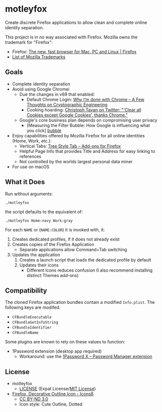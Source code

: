 # motleyfox

Create discrete Firefox applications to allow clean and complete online
identity separation.

This project is in no way associated with Firefox. Mozilla owns
the trademark for "Firefox":
- Firefox: [The new, fast browser for Mac, PC and Linux |
  Firefox][firefox]
- [List of Mozilla Trademarks][moztm]

[firefox]: https://www.mozilla.org/en-US/firefox/
[moztm]: https://www.mozilla.org/en-US/foundation/trademarks/list/


## Goals

- Complete identity separation
- Avoid using Google Chromei
  - Due the changes in v69 that enabled:
    - Default Chrome Login: [Why I’m done with Chrome – A Few Thoughts on
      Cryptographic Engineering][donechrome]
    - Cooking hoarding: [Christoph Tavan on Twitter: "'Clear all Cookies except
      Google Cookies', thanks Chrome."][cookies]
  - Google's core business plan depends on compromising user privacy
    - [Measuring the Filter Bubble: How Google is influencing what you click]
      [bubble]
- Enjoy capabilities offered by Mozilla Firefox for all online identities
  (Home, Work, etc.):
  - Vertical Tabs: [Tree Style Tab – Add-ons for Firefox][treestyle]
  - Helpful Page Info that provides Title and Address for easy linking to
    references
  - Not controlled by the worlds largest personal data miner
- For use on macOS

[donechrome]:https://blog.cryptographyengineering.com/2018/09/23/why-im-leaving-chrome/
[cookies]:https://twitter.com/ctavan/status/1044282084020441088
[bubble]: https://spreadprivacy.com/google-filter-bubble-study/
[treestyle]:https://addons.mozilla.org/en-US/firefox/addon/tree-style-tab/


## What it Does

Run without arguments:
```shell
./motleyfox
```
the script defaults to the equivalent of:
```shell
./motleyfox Home:navy Work:gray
```

For each `NAME` or (`NAME:COLOR`) it is invoked with, it:
1. Creates dedicated profiles, if it does not already exist
1. Creates copies of the Firefox Application
   - Separate applications allow Command+Tab switching
2. Updates the application
   1. Creates a launch script that loads the dedicated profile by default
   2. Updates their icons
      - Different Icons reduces confusion (I also recommend installing distinct
        Themes add-ons)


## Compatibility

The cloned Firefox application bundles contain a modified `Info.plist`. The
following keys are modifed:
- `CFBundleExecutable`
- `CFBundleGetInfoString`
- `CFBundleIdentifier`
- `CFBundleName`

Some plugins are known to rely on these values to function:
- 1Password extension (desktop app required)
  - Workaround: use the [1Password X – Password Manager extension][1pwx]

[1pwx]: https://addons.mozilla.org/en-US/firefox/addon/1password-x-password-manager/


## License

- motleyfox
  - [LICENSE](LICENSE) (Expat License/[MIT License][mit])
- [Firefox, Decorative Outline Icon - Icons8][icons8]
  - [CC BY-ND 3.0][ccbynd]
  - Icon style: Cute Outline, Dotted

[mit]:http://www.opensource.org/licenses/MIT
[icons8]:https://icons8.com/icon/set/firefox/wired
[ccbynd]:https://creativecommons.org/licenses/by-nd/3.0/
